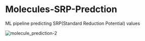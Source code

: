 # Molecules-SRP-Predction
ML pipeline predicting SRP(Standard Reduction Potential) values

![molecule_prediction-2](https://github.com/user-attachments/assets/c3fb0fb5-fb16-425e-9ac8-fee513b839e9)
